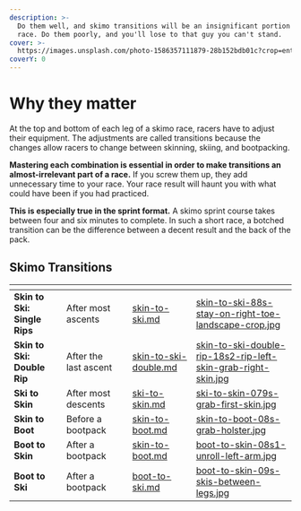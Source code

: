 ```yaml
---
description: >-
  Do them well, and skimo transitions will be an insignificant portion of your
  race. Do them poorly, and you'll lose to that guy you can't stand.
cover: >-
  https://images.unsplash.com/photo-1586357111879-28b152bdb01c?crop=entropy&cs=tinysrgb&fm=jpg&ixid=MnwxOTcwMjR8MHwxfHNlYXJjaHwyfHxiYWNrY291bnRyeSUyMHNraWluZ3xlbnwwfHx8fDE2NzUxMDAxNzU&ixlib=rb-4.0.3&q=80
coverY: 0
---
```


# Why they matter

At the top and bottom of each leg of a skimo race, racers have to adjust their equipment. The adjustments are called transitions because the changes allow racers to change between skinning, skiing, and bootpacking.

**Mastering each combination is essential in order to make transitions an almost-irrelevant part of a race.** If you screw them up, they add unnecessary time to your race. Your race result will haunt you with what could have been if you had practiced.

**This is especially true in the sprint format.** A skimo sprint course takes between four and six minutes to complete. In such a short race, a botched transition can be the difference between a decent result and the back of the pack.

## Skimo Transitions

<table data-view="cards"><thead><tr><th></th><th></th><th></th><th data-hidden data-card-target data-type="content-ref"></th><th data-hidden data-card-cover data-type="files"></th></tr></thead><tbody><tr><td><strong>Skin to Ski: Single Rips</strong></td><td>After most ascents</td><td></td><td><a href="what-to-practice/skin-to-ski.md">skin-to-ski.md</a></td><td><a href=".gitbook/assets/skin-to-ski-88s-stay-on-right-toe-landscape-crop.jpg">skin-to-ski-88s-stay-on-right-toe-landscape-crop.jpg</a></td></tr><tr><td><strong>Skin to Ski: Double Rip</strong></td><td>After the last ascent</td><td></td><td><a href="what-to-practice/skin-to-ski-double.md">skin-to-ski-double.md</a></td><td><a href=".gitbook/assets/skin-to-ski-double-rip-18s2-rip-left-skin-grab-right-skin.jpg">skin-to-ski-double-rip-18s2-rip-left-skin-grab-right-skin.jpg</a></td></tr><tr><td><strong>Ski to Skin</strong></td><td>After most descents</td><td></td><td><a href="what-to-practice/ski-to-skin.md">ski-to-skin.md</a></td><td><a href=".gitbook/assets/ski-to-skin-079s-grab-first-skin.jpg">ski-to-skin-079s-grab-first-skin.jpg</a></td></tr><tr><td><strong>Skin to Boot</strong></td><td>Before a bootpack</td><td></td><td><a href="what-to-practice/skin-to-boot.md">skin-to-boot.md</a></td><td><a href=".gitbook/assets/skin-to-boot-08s-grab-holster.jpg">skin-to-boot-08s-grab-holster.jpg</a></td></tr><tr><td><strong>Boot to Skin</strong></td><td>After a bootpack</td><td></td><td><a href="what-to-practice/skin-to-boot.md">skin-to-boot.md</a></td><td><a href=".gitbook/assets/boot-to-skin-08s1-unroll-left-arm.jpg">boot-to-skin-08s1-unroll-left-arm.jpg</a></td></tr><tr><td><strong>Boot to Ski</strong></td><td>After a bootpack</td><td></td><td><a href="what-to-practice/boot-to-ski.md">boot-to-ski.md</a></td><td><a href=".gitbook/assets/boot-to-skin-09s-skis-between-legs.jpg">boot-to-skin-09s-skis-between-legs.jpg</a></td></tr></tbody></table>
